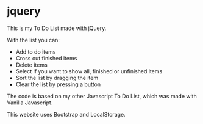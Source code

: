 # jquery

This is my To Do List made with jQuery.

With the list you can:

<ul>
<li>Add to do items</li>
<li>Cross out finished items</li>
<li>Delete items</li>
<li>Select if you want to show all, finished or unfinished items</li>
<li>Sort the list by dragging the item</li>
<li>Clear the list by pressing a button</li>
</ul>
The code is based on my other Javascript To Do List, which was made with Vanilla Javascript.

This website uses Bootstrap and LocalStorage.

